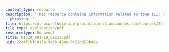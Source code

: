 ```yaml
---
content_type: resource
description: 'This resource contains information related to tone III: intonation and
  phrasing. '
file: https://ol-ocw-studio-app-production.s3.amazonaws.com/courses/24-901-language-and-its-structure-i-phonology-fall-2010/22a4f1bf013a9a1b42ae3c22dd98b49a_MIT24_901F10_Lec17.pdf
file_type: application/pdf
resourcetype: Document
title: MIT24_901F10_Lec17.pdf
uid: 22a4f1bf-013a-9a1b-42ae-3c22dd98b49a
---
```

